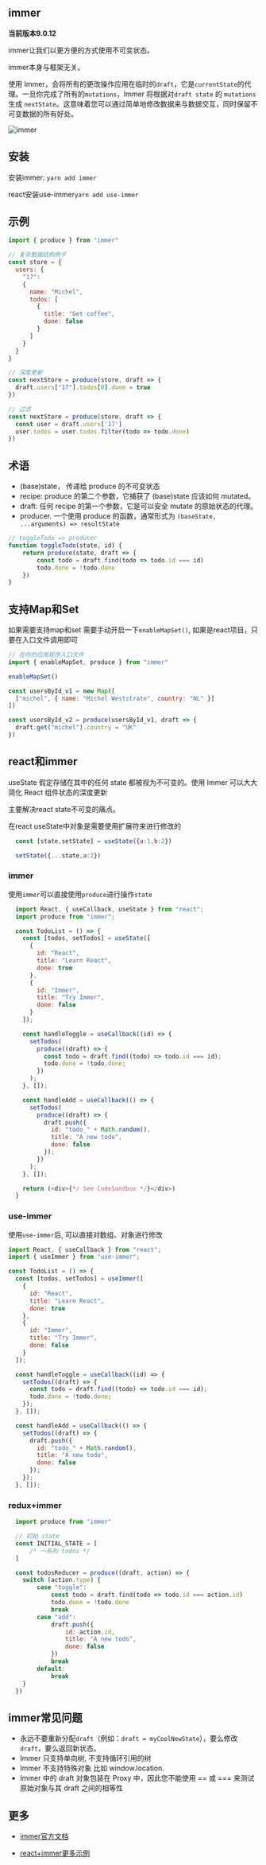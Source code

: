 ## immer

**当前版本9.0.12**

immer让我们以更方便的方式使用不可变状态。

immer本身与框架无关。

使用 Immer，会将所有的更改操作应用在临时的`draft`，它是`currentState`的代理。一旦你完成了所有的`mutations`，Immer 将根据对`draft state` 的 `mutations` 生成 `nextState`。这意味着您可以通过简单地修改数据来与数据交互，同时保留不可变数据的所有好处。

![immer](./immer.png)

## 安装

  安装immer: `yarn add immer`

  react安装use-immer`yarn add use-immer`

## 示例

```js
import { produce } from "immer"

// 复杂数据结构例子
const store = {
  users: {
    "17":
    {
      name: "Michel",
      todos: [
        {
          title: "Get coffee",
          done: false
        }
      ]
    }
  }
}

// 深度更新
const nextStore = produce(store, draft => {
  draft.users["17"].todos[0].done = true
})

// 过滤
const nextStore = produce(store, draft => {
  const user = draft.users['17']
  user.todos = user.todos.filter(todo => todo.done)
})

```

## 术语

* (base)state， 传递给 produce 的不可变状态
* recipe: produce 的第二个参数，它捕获了 (base)state 应该如何 mutated。
* draft: 任何 recipe 的第一个参数，它是可以安全 mutate 的原始状态的代理。
* producer. 一个使用 produce 的函数，通常形式为 `(baseState, ...arguments) => resultState`

```js
// toggleTodo => producer
function toggleTodo(state, id) {
    return produce(state, draft => {
        const todo = draft.find(todo => todo.id === id)
        todo.done = !todo.done
    })
}
```

## 支持Map和Set

如果需要支持map和set 需要手动开启一下`enableMapSet()`, 如果是react项目，只要在入口文件调用即可
```js
// 在你的应用程序入口文件
import { enableMapSet, produce } from "immer"

enableMapSet()

const usersById_v1 = new Map([
  ["michel", { name: "Michel Weststrate", country: "NL" }]
])

const usersById_v2 = produce(usersById_v1, draft => {
  draft.get("michel").country = "UK"
})
```
## react和immer

useState 假定存储在其中的任何 state 都被视为不可变的。使用 Immer 可以大大简化 React 组件状态的深度更新

主要解决react state不可变的痛点。

在react useState中对象是需要使用扩展符来进行修改的

```js
  const [state,setState] = useState({a:1,b:2})

  setState({...state,a:2})
```
### immer

使用`immer`可以直接使用`produce`进行操作`state`

```js
  import React, { useCallback, useState } from "react";
  import produce from "immer";

  const TodoList = () => {
    const [todos, setTodos] = useState([
      {
        id: "React",
        title: "Learn React",
        done: true
      },
      {
        id: "Immer",
        title: "Try Immer",
        done: false
      }
    ]);

    const handleToggle = useCallback((id) => {
      setTodos(
        produce((draft) => {
          const todo = draft.find((todo) => todo.id === id);
          todo.done = !todo.done;
        })
      );
    }, []);

    const handleAdd = useCallback(() => {
      setTodos(
        produce((draft) => {
          draft.push({
            id: "todo_" + Math.random(),
            title: "A new todo",
            done: false
          });
        })
      );
    }, []);

    return (<div>{*/ See CodeSandbox */}</div>)
  }
```

### use-immer

使用`use-immer`后, 可以直接对数组、对象进行修改
```js
import React, { useCallback } from "react";
import { useImmer } from "use-immer";

const TodoList = () => {
  const [todos, setTodos] = useImmer([
    {
      id: "React",
      title: "Learn React",
      done: true
    },
    {
      id: "Immer",
      title: "Try Immer",
      done: false
    }
  ]);

  const handleToggle = useCallback((id) => {
    setTodos((draft) => {
      const todo = draft.find((todo) => todo.id === id);
      todo.done = !todo.done;
    });
  }, []);

  const handleAdd = useCallback(() => {
    setTodos((draft) => {
      draft.push({
        id: "todo_" + Math.random(),
        title: "A new todo",
        done: false
      });
    });
  }, []);
```

### redux+immer

```js
  import produce from "immer"

  // 初始 state
  const INITIAL_STATE = [
      /* 一系列 todos */
  ]

  const todosReducer = produce((draft, action) => {
    switch (action.type) {
        case "toggle":
            const todo = draft.find(todo => todo.id === action.id)
            todo.done = !todo.done
            break
        case "add":
            draft.push({
                id: action.id,
                title: "A new todo",
                done: false
            })
            break
        default:
            break
    }
  })
```

## immer常见问题

* 永远不要重新分配`draft`（例如：`draft = myCoolNewState`），要么修改 `draft`，要么返回新状态。
* Immer 只支持单向树, 不支持循环引用的树
* Immer 不支持特殊对象 比如 window.location.
* Immer 中的 draft 对象包装在 Proxy 中，因此您不能使用 == 或 === 来测试原始对象与其 draft 之间的相等性

## 更多

* [immer官方文档](https://immerjs.github.io/immer/)

* [react+immer更多示例](https://immerjs.github.io/immer/example-setstate/)
